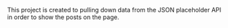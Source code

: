 This project is created to pulling down data from the JSON placeholder API in order to show the posts on the page.